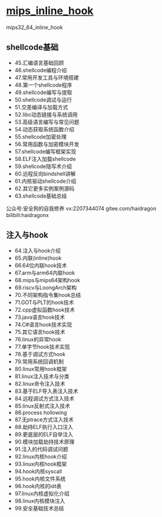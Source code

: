 # [mips_inline_hook](https://github.com/haidragon/haidragon.github.io/blob/main/linux/linux.md)
mips32_64_inline_hook


## shellcode基础
* 45.汇编语言基础回顾
* 46.shellcode编程介绍   
* 47.常用开发工具与环境搭建
* 48.第一个shellcode程序  
* 49.shellcode编写与提取
* 50.shellcode调试与运行
* 51.交差编译与加载方式   
* 52.libc动态链接与系统调用
* 53.高级语言编写与常见问题
* 54.动态获取系统函数介绍
* 55.shellcode加密处理
* 56.常用函数与加密模块开发 
* 57.shellcode编写框架实现
* 58.ELF注入加载shellcode
* 59.shellcode隐写术介绍
* 60.远程反向bindshell讲解
* 61.内核驱动shellcode介绍
* 62.其它更多实例案例源码
* 63.shellcode基础总结
  
 

公众号:安全狗的自我修养
vx:2207344074
gitee.com/haidragon
bilibili:haidragonx

## 注入与hook 
* 64.注入与hook介绍
* 65.内联(inline)hook
* 66.64位内联hook技术
* 67.arm与arm64内联hook
* 68.mips与mips64架构hook
* 69.riscv与LoongArch架构
* 70.不同架构指令集hook总结
* 71.GOT与PLT的hook技术
* 72.cpp虚拟函数hook技术
* 73.java语言hook技术
* 74.C#语言hook技术实现
* 75.其它语言hook技术
* 76.linux的异常hook
* 77.单字节hook技术实现
* 78.基于调试方式hook
* 79.常用系统回调机制
* 80.linux常用hook框架
* 81.linux注入技术与分类
* 82.linux命令注入技术
* 83.基于ELF导入表注入技术
* 84.远程调试方式注入技术  
* 85.linux反射式注入技术
* 86.process hollowing   
* 87.无ptrace方式注入技术  
* 88.劫持ELF执行入口注入
* 89.更底层的ELF自举注入
* 90.模块加载劫持技术原理
* 91.注入的代码调试问题
* 92.linux内核hook介绍
* 93.linux内核hook框架
* 94.hook内核syscall
* 95.hook内核文件系统
* 96.hook内核的idt表
* 97.linux内核虚拟化介绍
* 98.linux内核模块注入
* 99.安全基础技术总结

